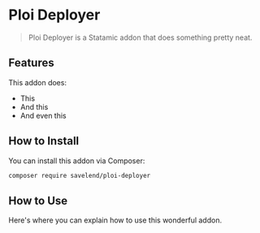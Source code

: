 # Ploi Deployer

> Ploi Deployer is a Statamic addon that does something pretty neat.

## Features

This addon does:

- This
- And this
- And even this

## How to Install

You can install this addon via Composer:

``` bash
composer require savelend/ploi-deployer
```

## How to Use

Here's where you can explain how to use this wonderful addon.